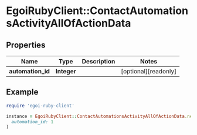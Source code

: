 # EgoiRubyClient::ContactAutomationsActivityAllOfActionData

## Properties

| Name | Type | Description | Notes |
| ---- | ---- | ----------- | ----- |
| **automation_id** | **Integer** |  | [optional][readonly] |

## Example

```ruby
require 'egoi-ruby-client'

instance = EgoiRubyClient::ContactAutomationsActivityAllOfActionData.new(
  automation_id: 1
)
```

